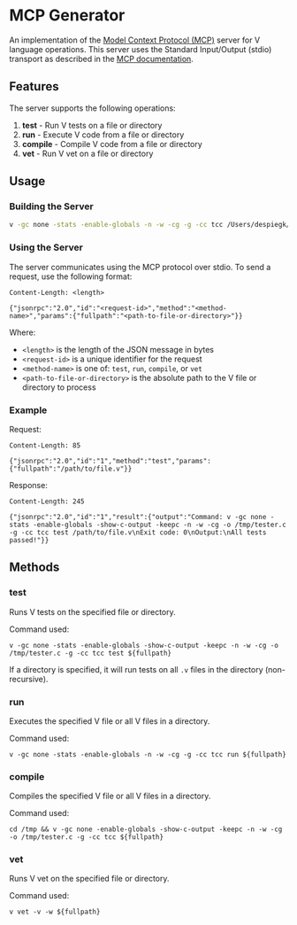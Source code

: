 # MCP Generator

An implementation of the [Model Context Protocol (MCP)](https://modelcontextprotocol.io/) server for V language operations. This server uses the Standard Input/Output (stdio) transport as described in the [MCP documentation](https://modelcontextprotocol.io/docs/concepts/transports).

## Features

The server supports the following operations:

1. **test** - Run V tests on a file or directory
2. **run** - Execute V code from a file or directory
3. **compile** - Compile V code from a file or directory
4. **vet** - Run V vet on a file or directory

## Usage

### Building the Server

```bash
v -gc none -stats -enable-globals -n -w -cg -g -cc tcc /Users/despiegk/code/github/freeflowuniverse/herolib/lib/mcp/v_do
```

### Using the Server

The server communicates using the MCP protocol over stdio. To send a request, use the following format:

```
Content-Length: <length>

{"jsonrpc":"2.0","id":"<request-id>","method":"<method-name>","params":{"fullpath":"<path-to-file-or-directory>"}}
```

Where:
- `<length>` is the length of the JSON message in bytes
- `<request-id>` is a unique identifier for the request
- `<method-name>` is one of: `test`, `run`, `compile`, or `vet`
- `<path-to-file-or-directory>` is the absolute path to the V file or directory to process

### Example

Request:
```
Content-Length: 85

{"jsonrpc":"2.0","id":"1","method":"test","params":{"fullpath":"/path/to/file.v"}}
```

Response:
```
Content-Length: 245

{"jsonrpc":"2.0","id":"1","result":{"output":"Command: v -gc none -stats -enable-globals -show-c-output -keepc -n -w -cg -o /tmp/tester.c -g -cc tcc test /path/to/file.v\nExit code: 0\nOutput:\nAll tests passed!"}}
```

## Methods

### test

Runs V tests on the specified file or directory.

Command used:
```
v -gc none -stats -enable-globals -show-c-output -keepc -n -w -cg -o /tmp/tester.c -g -cc tcc test ${fullpath}
```

If a directory is specified, it will run tests on all `.v` files in the directory (non-recursive).

### run

Executes the specified V file or all V files in a directory.

Command used:
```
v -gc none -stats -enable-globals -n -w -cg -g -cc tcc run ${fullpath}
```

### compile

Compiles the specified V file or all V files in a directory.

Command used:
```
cd /tmp && v -gc none -enable-globals -show-c-output -keepc -n -w -cg -o /tmp/tester.c -g -cc tcc ${fullpath}
```

### vet

Runs V vet on the specified file or directory.

Command used:
```
v vet -v -w ${fullpath}
```
